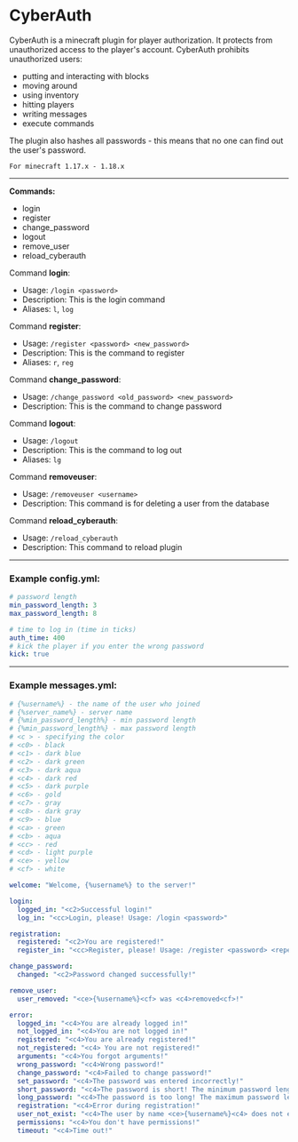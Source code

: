 # CyberAuth 
CyberAuth is a minecraft plugin for player authorization.
It protects from unauthorized access to the player's account.
CyberAuth prohibits unauthorized users:
- putting and interacting with blocks
- moving around
- using inventory
- hitting players
- writing messages
- execute commands

The plugin also hashes all passwords - this means that no one can find out the user's password. 

`For minecraft 1.17.x - 1.18.x`

---
**Commands:**
- login
- register
- change_password
- logout
- remove_user
- reload_cyberauth

Command **login**:
- Usage: `/login <password>`
- Description: This is the login command
- Aliases: `l`, `log` 

Command **register**:
- Usage: `/register <password> <new_password>`
- Description: This is the command to register
- Aliases: `r`, `reg`

Command **change_password**:
- Usage: `/change_password <old_password> <new_password>`
- Description: This is the command to change password

Command **logout**:
- Usage: `/logout`
- Description: This is the command to log out
- Aliases: `lg`

Command **removeuser**:
- Usage: `/removeuser <username>`
- Description: This command is for deleting a user from the database

Command **reload_cyberauth**:
- Usage: `/reload_cyberauth`
- Description: This command to reload plugin

---
### Example config.yml:
```yml
# password length
min_password_length: 3
max_password_length: 8

# time to log in (time in ticks)
auth_time: 400
# kick the player if you enter the wrong password
kick: true
```
___
### Example messages.yml:
```yml
# {%username%} - the name of the user who joined
# {%server_name%} - server name
# {%min_password_length%} - min password length
# {%min_password_length%} - max password length
# <c > - specifying the color
# <c0> - black
# <c1> - dark blue
# <c2> - dark green
# <c3> - dark aqua
# <c4> - dark red
# <c5> - dark purple
# <c6> - gold
# <c7> - gray
# <c8> - dark gray
# <c9> - blue
# <ca> - green
# <cb> - aqua
# <cc> - red
# <cd> - light purple
# <ce> - yellow
# <cf> - white

welcome: "Welcome, {%username%} to the server!"

login:
  logged_in: "<c2>Successful login!"
  log_in: "<cc>Login, please! Usage: /login <password>"

registration:
  registered: "<c2>You are registered!"
  register_in: "<cc>Register, please! Usage: /register <password> <repeat_password>"

change_password:
  changed: "<c2>Password changed successfully!"

remove_user:
  user_removed: "<ce>{%username%}<cf> was <c4>removed<cf>!"

error:
  logged_in: "<c4>You are already logged in!"
  not_logged_in: "<c4>You are not logged in!"
  registered: "<c4>You are already registered!"
  not_registered: "<c4> You are not registered!"
  arguments: "<c4>You forgot arguments!"
  wrong_password: "<c4>Wrong password!"
  change_password: "<c4>Failed to change password!"
  set_password: "<c4>The password was entered incorrectly!"
  short_password: "<c4>The password is short! The minimum password length is {%min_password_length%}"
  long_password: "<c4>The password is too long! The maximum password length is {%max_password_length%}"
  registration: "<c4>Error during registration!"
  user_not_exist: "<c4>The user by name <ce>{%username%}<c4> does not exist."
  permissions: "<c4>You don't have permissions!"
  timeout: "<c4>Time out!"
```
